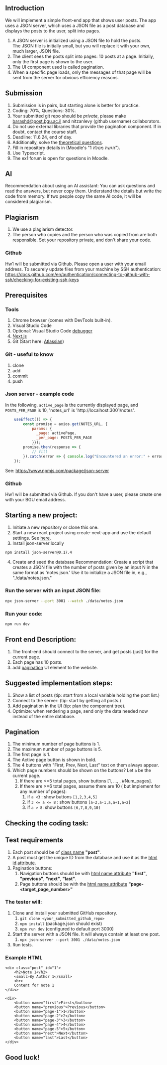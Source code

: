 ## Introduction
We will implement a simple front-end app that shows user posts. The app uses a JSON server, which uses a JSON file as a post database and displays the posts to the user, split into pages.

1. A JSON server is initialized using a JSON file to hold the posts. The JSON file is initially small, but you will replace it with your own, much larger, JSON file.
2. The client sees the posts split into pages: 10 posts at a page. Initially, only the first page is shown to the user.
3. The UI component used is called pagination. 
4. When a specific page loads, only the messages of that page will be sent from the server for obvious efficiency reasons.

## Submission
1. Submission is in pairs, but starting alone is better for practice.
2. Coding: 70%, Questions: 30%.
3. Your submitted git repo should be *private*, please make barashd@post.bgu.ac.il and nitzanlevy (github username) collaborators.
4. Do not use external libraries that provide the pagination component. If in doubt, contact the course staff.
5. Deadline: 11.6.24, end of day.
6. Additionally, solve the [theoretical questions](https://forms.gle/zGDQF3DcPaA6iqCw6).
7. Fill in repository details in (Moodle's "הגשה מטלה 1").
8. Use Typescript.
9. The ex1 forum is open for questions in Moodle.

## AI
Recommendation about using an AI assistant: You can ask questions and read the answers, but never copy them. Understand the details but write the code from memory. If two people copy the same AI code, it will be considered plagiarism.

## Plagiarism
1. We use a plagiarism detector.
2. The person who copies and the person who was copied from are both responsible. Set your repository private, and don't share your code.


### Github 
Hw1 will be submitted via Github. Please open a user with your email address.
To securely update files from your machine by SSH authentication:
https://docs.github.com/en/authentication/connecting-to-github-with-ssh/checking-for-existing-ssh-keys 


## Prerequisites
### Tools
1. Chrome browser (comes with DevTools built-in).
2. Visual Studio Code
3. Optional: Visual Studio Code [debugger](https://code.visualstudio.com/docs/)
3. [Next.js](https://nextjs.org/docs/getting-started/installation)
4. Git (Start here: [Atlassian](https://www.atlassian.com/git/tutorials/))

### Git - useful to know
1. clone
2. add
3. commit
4. push

### Json server - example code
In the following, `active_page` is the currently displayed page, and `POSTS_PER_PAGE` is 10, 'notes_url' is 'http://localhost:3001/notes'.
```js
    useEffect(() => {
        const promise = axios.get(NOTES_URL, {
            params: {
              _page: activePage,
              _per_page: POSTS_PER_PAGE
            }});
        promise.then(response => { 
            // fill
        }).catch(error => { console.log("Encountered an error:" + error)});
    });
```

See:
https://www.npmjs.com/package/json-server

### Github 
Hw1 will be submitted via Github. If you don't have a user, please create one with your BGU email address.

## Starting a new project:
1. Initiate a new repository or clone this one.
2. Start a new react project using create-next-app and use the default settings.
See [here](https://nextjs.org/docs/app/api-reference/create-next-app).
3. Install json-server locally
```bash
npm install json-server@0.17.4
```
4. Create and seed the database
Recommendation: Create a script that creates a JSON file with the number of posts given by an input N in the same format as 'notes.json.'
Use it to initialize a JSON file in, e.g., "./data/notes.json."

### Run the server with an input JSON file:
```bash
npx json-server --port 3001 --watch ./data/notes.json
```

### Run your code:
```bash
npm run dev
```
## Front end Description:
1. The front-end should connect to the server, and get posts (just) for the current page.
2. Each page has 10 posts.
3. add [pagination](https://www.w3schools.com/css/css3_pagination.asp) UI element to the website. 

## Suggested implementation steps:
1. Show a list of posts (tip: start from a local variable holding the post list.)
2. Connect to the server: (tip: start by getting all posts.)
3. Add pagination in the UI (tip: plan the component tree). 
4. Optimize: when rendering a page, send only the data needed now instead of the entire database.

## Pagination
1. The minimum number of page buttons is 1.
2. The maximum number of page buttons is 5.
3. The first page is 1.
4. The Active page button is shown in bold.
5. The 4 buttons with "First, Prev, Next, Last" text on them always appear.
6. Which page numbers should be shown on the buttons? Let `a` be the current page. 
    1. If there are <=5 total pages, show buttons [1, ..., , #Num_pages].
    2. If there are >=6 total pages, assume there are 10 ( but implement for any number of pages):
        1. if `a <3` : show buttons `[1,2,3,4,5]`
        2. if `3 <= a <= 8` : show buttons `[a-2,a-1,a,a+1,a+2]`
        3. if `a > 8`: show buttons `[6,7,8,9,10]`
    


## Checking the coding task:

## Test requirements
1. Each post should be of [class name](https://www.w3schools.com/html/html_classes.asp) **"post"**.
2. A post must get the unique ID from the database and use it as the [html id attribute](https://www.w3schools.com/html/html_id.asp).
3. Pagination buttons:
    1. Navigation buttons should be with [html name attribute](https://www.w3schools.com/tags/att_name.asp) **"first"**, **"previous"**, **"next"**, **"last"**.
    2. Page buttons should be with the [html name attribute](https://www.w3schools.com/tags/att_name.asp) **"page-<target_page_number>"**

### The tester will:
1. Clone and install your submitted GitHub repository.
    1. `git clone <your_submitted_github_repo>`
    2. `npm install` (package.json should exist)
    3. `npm run dev` (configured to default port 3000)
3. Start the server with a JSON file. It will always contain at least one post.
    1. `npx json-server --port 3001 ./data/notes.json`
4. Run tests.

### Example HTML
```
<div class="post" id="1">
    <h2>Note 1</h2>
    <small>By Author 1</small>
    <br>
    Content for note 1
</div>
```

```
<div>
    <button name="first">First</button>
    <button name="previous">Previous</button>
    <button name="page-1">1</button>
    <button name="page-2">2</button>
    <button name="page-3">3</button>
    <button name="page-4">4</button>
    <button name="page-5">5</button>
    <button name="next">Next</button>
    <button name="last">Last</button>
</div>
```



## Good luck!
